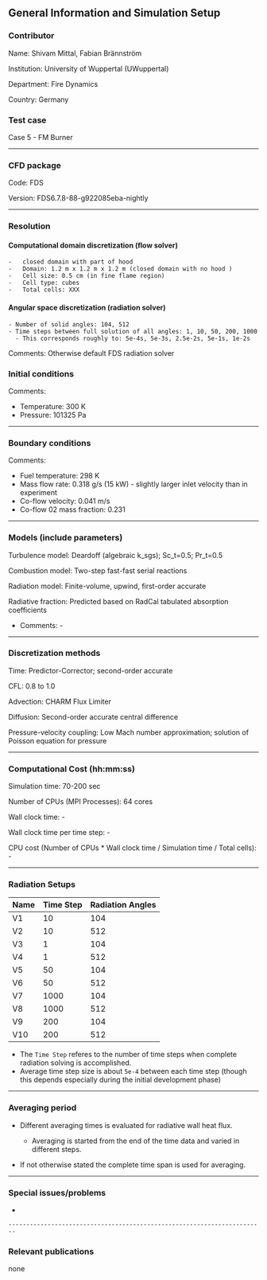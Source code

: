 ## General Information and Simulation Setup 

### Contributor

Name: Shivam Mittal, Fabian Brännström

Institution: University of Wuppertal (UWuppertal)

Department: Fire Dynamics

Country: Germany

### Test case

Case 5 - FM Burner

------------------------------------------------------------------------

### CFD package

Code: FDS

Version: FDS6.7.8-88-g922085eba-nightly

------------------------------------------------------------------------

### Resolution


####  Computational domain discretization (flow solver)
    -   closed domain with part of hood
    -   Domain: 1.2 m x 1.2 m x 1.2 m (closed domain with no hood )
    -   Cell size: 0.5 cm (in fine flame region)
    -   Cell type: cubes
    -   Total cells: XXX


#### Angular space discretization (radiation solver)
    - Number of solid angles: 104, 512
    - Time steps between full solution of all angles: 1, 10, 50, 200, 1000
      - This corresponds roughly to: 5e-4s, 5e-3s, 2.5e-2s, 5e-1s, 1e-2s

Comments: Otherwise default FDS radiation solver

### Initial conditions

Comments:
- Temperature: 300 K
- Pressure: 101325 Pa

------------------------------------------------------------------------

### Boundary conditions

Comments:

-   Fuel temperature: 298 K
-   Mass flow rate: 0.318 g/s (15 kW) - slightly larger inlet velocity than in experiment
-   Co-flow velocity: 0.041 m/s
-   Co-flow 02 mass fraction: 0.231

------------------------------------------------------------------------

### Models (include parameters) 

Turbulence model: Deardoff (algebraic k_sgs); Sc_t=0.5; Pr_t=0.5

Combustion model: Two-step fast-fast serial reactions

Radiation model: Finite-volume, upwind, first-order accurate

Radiative fraction: Predicted based on RadCal tabulated absorption coefficients

- Comments: -

------------------------------------------------------------------------

### Discretization methods

Time: Predictor-Corrector; second-order accurate

CFL: 0.8 to 1.0

Advection: CHARM Flux Limiter

Diffusion: Second-order accurate central difference

Pressure-velocity coupling: Low Mach number approximation; solution of Poisson equation for pressure

------------------------------------------------------------------------

### Computational Cost (hh:mm:ss) 


Simulation time: 70-200 sec

Number of CPUs (MPI Processes): 64 cores

Wall clock time: -

Wall clock time per time step: -

CPU cost (Number of CPUs \* Wall clock time / Simulation time / Total
cells): - 

------------------------------------------------------------------------

### Radiation Setups

 | Name | Time Step | Radiation Angles |
 |------|-----------|------------------|
 | V1   | 10        | 104              |
 | V2   | 10        | 512              |
 | V3   | 1         | 104              |
 | V4   | 1         | 512              |
 | V5   | 50        | 104              |
 | V6   | 50        | 512              |
 | V7   | 1000      | 104              |
 | V8   | 1000      | 512              |
 | V9   | 200       | 104              |
 | V10  | 200       | 512              |

- The `Time Step` referes to the number of time steps when complete radiation solving is accomplished.
- Average time step size is about `5e-4` between each time step (though this depends especially during the initial development phase)

------------------------------------------------------------------------

### Averaging period
- Different averaging times is evaluated for radiative wall heat flux.
  - Averaging is started from the end of the time data and varied in different steps.

- If not otherwise stated the complete time span is used for averaging.


------------------------------------------------------------------------

### Special issues/problems
- 

    ------------------------------------------------------------------------

### Relevant publications

none

